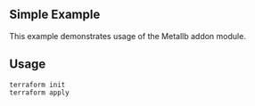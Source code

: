 ## Simple Example

This example demonstrates usage of the Metallb addon module.

## Usage

```
terraform init
terraform apply
```

